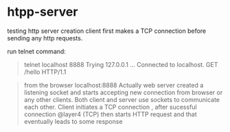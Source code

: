 # htpp-server
testing http server creation
client first makes a TCP connection before sending any http requests.

run telnet command:

>telnet localhost 8888
Trying 127.0.0.1 …
Connected to localhost.
GET /hello HTTP/1.1

>from the browser localhost:8888
Actually web server created a listening socket and starts accepting  new connection from browser or any other clients.
Both client and server use sockets to communicate each other.
Client initiates a TCP connection , after sucessful connection @layer4 (TCP) then starts HTTP request and that eventually leads to some response
